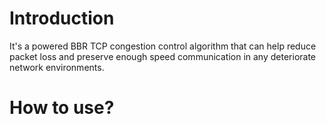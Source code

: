 # Introduction
<p>It's a powered BBR TCP congestion control algorithm that can help reduce packet loss and preserve enough speed communication in any deteriorate network environments.</p>

# How to use?
<pre><code></code></pre>
